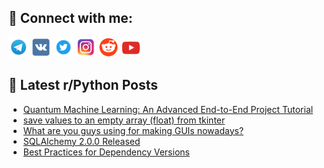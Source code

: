 ## 🔎 Connect with me:
[<img src="https://github.com/bullbesh/bullbesh/blob/main/images/Telegram.png" width="32" height="32" />](https://t.me/bullbesh)
[<img src="https://github.com/bullbesh/bullbesh/blob/main/images/VK.png" width="32" height="32" />](https://vk.com/bullbesh)
[<img src="https://github.com/bullbesh/bullbesh/blob/main/images/Twitter.png" width="32" height="32" />](https://twitter.com/bullbesh1)
[<img src="https://github.com/bullbesh/bullbesh/blob/main/images/Instagram.png" width="32" height="32" />](https://www.instagram.com/bullbesh)
[<img src="https://github.com/bullbesh/bullbesh/blob/main/images/Reddit.png" width="32" height="32" />](https://www.reddit.com/user/bullbesh)
[<img src="https://github.com/bullbesh/bullbesh/blob/main/images/YouTube.png" width="32" height="32" />](https://www.youtube.com/channel/UCtfjRs6uzgq5mfm8S06WTcg)

## 📕 Latest r/Python Posts
<!-- BLOG-POST-LIST:START -->
- [Quantum Machine Learning: An Advanced End-to-End Project Tutorial](https://www.reddit.com/r/Python/comments/10m8a5m/quantum_machine_learning_an_advanced_endtoend/)
- [save values to an empty array &lpar;float&rpar; from tkinter](https://www.reddit.com/r/Python/comments/10m84dw/save_values_to_an_empty_array_float_from_tkinter/)
- [What are you guys using for making GUIs nowadays?](https://www.reddit.com/r/Python/comments/10m7egh/what_are_you_guys_using_for_making_guis_nowadays/)
- [SQLAlchemy 2.0.0 Released](https://www.reddit.com/r/Python/comments/10m7blk/sqlalchemy_200_released/)
- [Best Practices for Dependency Versions](https://www.reddit.com/r/Python/comments/10m429j/best_practices_for_dependency_versions/)
<!-- BLOG-POST-LIST:END -->
